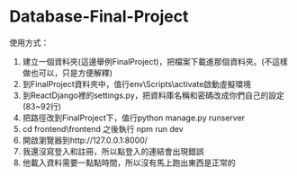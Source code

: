 # Database-Final-Project

使用方式：
1. 建立一個資料夾(這邊舉例FinalProject)，把檔案下載進那個資料夾。(不這樣做也可以，只是方便解釋)
2. 到FinalProject資料夾中，值行env\Scripts\activate啟動虛擬環境
3. 到ReactDjango裡的settings.py，把資料庫名稱和密碼改成你們自己的設定 (83~92行)
5. 把路徑改到FinalProject下，值行python manage.py runserver
6. cd frontend\frontend 之後執行 npm run dev
7. 開啟瀏覽器到http://127.0.0.1:8000/
8. 我還沒寫登入和註冊，所以點登入的連結會出現錯誤
9. 他載入資料需要一點點時間，所以沒有馬上跑出東西是正常的
